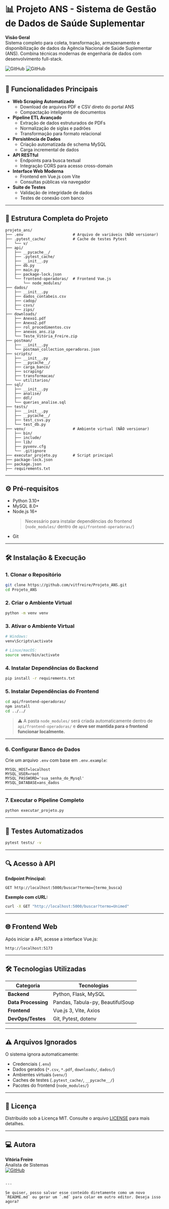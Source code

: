 
# 📊 Projeto ANS - Sistema de Gestão de Dados de Saúde Suplementar

**Visão Geral**  
Sistema completo para coleta, transformação, armazenamento e disponibilização de dados da Agência Nacional de Saúde Suplementar (ANS). Combina técnicas modernas de engenharia de dados com desenvolvimento full-stack.

![GitHub](https://img.shields.io/badge/Python-3.10%2B-blue)
![GitHub](https://img.shields.io/badge/License-MIT-green)

---

## 🚀 Funcionalidades Principais

- **Web Scraping Automatizado**
  - Download de arquivos PDF e CSV direto do portal ANS
  - Compactação inteligente de documentos
- **Pipeline ETL Avançado**
  - Extração de dados estruturados de PDFs
  - Normalização de siglas e padrões
  - Transformação para formato relacional
- **Persistência de Dados**
  - Criação automatizada de schema MySQL
  - Carga incremental de dados
- **API RESTful**
  - Endpoints para busca textual
  - Integração CORS para acesso cross-domain
- **Interface Web Moderna**
  - Frontend em Vue.js com Vite
  - Consultas públicas via navegador
- **Suite de Testes**
  - Validação de integridade de dados
  - Testes de conexão com banco

---

## 📂 Estrutura Completa do Projeto

```text
projeto_ans/
├── .env                      # Arquivo de variáveis (NÃO versionar)
├── .pytest_cache/            # Cache de testes Pytest
│   └── v/
├── api/
│   ├── __pycache__/
│   ├── .pytest_cache/
│   ├── __init__.py
│   ├── db.py
│   ├── main.py
│   ├── package-lock.json
│   └── frontend-operadoras/  # Frontend Vue.js
│       └── node_modules/
├── dados/
│   ├── __init__.py
│   ├── dados_contabeis.csv
│   ├── cadop/
│   ├── csvs/
│   └── zips/
├── downloads/
│   ├── Anexo1.pdf
│   ├── Anexo2.pdf
│   ├── rol_procedimentos.csv
│   ├── anexos_ans.zip
│   └── Teste_Vitória_Freire.zip
├── postman/
│   ├── __init__.py
│   └── postman_collection_operadoras.json
├── scripts/
│   ├── __init__.py
│   ├── __pycache__/
│   ├── carga_banco/
│   ├── scraping/
│   ├── transformacao/
│   └── utilitarios/
├── sql/
│   ├── __init__.py
│   ├── analise/
│   ├── ddl/
│   └── queries_analise.sql
├── tests/
│   ├── __init__.py
│   ├── __pycache__/
│   ├── test_csvs.py
│   └── test_db.py
├── venv/                     # Ambiente virtual (NÃO versionar)
│   ├── bin/
│   ├── include/
│   ├── lib/
│   ├── pyvenv.cfg
│   └── .gitignore
├── executar_projeto.py       # Script principal
├── package-lock.json
├── package.json
├── requirements.txt
```

---

## ⚙️ Pré-requisitos

- Python 3.10+
- MySQL 8.0+
- Node.js 16+  
  > Necessário para instalar dependências do frontend (`node_modules/` dentro de `api/frontend-operadoras/`)
- Git

---

## 🛠️ Instalação & Execução

### 1. Clonar o Repositório

```bash
git clone https://github.com/vitfreire/Projeto_ANS.git
cd Projeto_ANS
```

### 2. Criar o Ambiente Virtual

```bash
python -m venv venv
```

### 3. Ativar o Ambiente Virtual

```bash
# Windows:
venv\Scripts\activate

# Linux/macOS:
source venv/bin/activate
```

### 4. Instalar Dependências do Backend

```bash
pip install -r requirements.txt
```

### 5. Instalar Dependências do Frontend

```bash
cd api/frontend-operadoras/
npm install
cd ../../
```

> ⚠️ A pasta `node_modules/` será criada automaticamente dentro de `api/frontend-operadoras/` e **deve ser mantida para o frontend funcionar localmente.**

---

### 6. Configurar Banco de Dados

Crie um arquivo `.env` com base em `.env.example`:

```env
MYSQL_HOST=localhost
MYSQL_USER=root
MYSQL_PASSWORD='sua_senha_do_Mysql'
MYSQL_DATABASE=ans_dados
```

---

### 7. Executar o Pipeline Completo

```bash
python executar_projeto.py
```

---

## 🧪 Testes Automatizados

```bash
pytest tests/ -v
```

---

## 🔍 Acesso à API

**Endpoint Principal:**
```http
GET http://localhost:5000/buscar?termo={termo_busca}
```

**Exemplo com cURL:**
```bash
curl -X GET "http://localhost:5000/buscar?termo=Unimed"
```

---

## 🌐 Frontend Web

Após iniciar a API, acesse a interface Vue.js:

```
http://localhost:5173
```

---

## 🛠️ Tecnologias Utilizadas

| Categoria          | Tecnologias                            |
|--------------------|-----------------------------------------|
| **Backend**        | Python, Flask, MySQL                    |
| **Data Processing**| Pandas, Tabula-py, BeautifulSoup        |
| **Frontend**       | Vue.js 3, Vite, Axios                   |
| **DevOps/Testes**  | Git, Pytest, dotenv                     |

---

## ⚠️ Arquivos Ignorados

O sistema ignora automaticamente:

- Credenciais (`.env`)
- Dados gerados (`*.csv`, `*.pdf`, `downloads/`, `dados/`)
- Ambientes virtuais (`venv/`)
- Caches de testes (`.pytest_cache/`, `__pycache__/`)
- Pacotes do frontend (`node_modules/`)

---

## 📄 Licença

Distribuído sob a Licença MIT. Consulte o arquivo [LICENSE](LICENSE) para mais detalhes.

---

## 💻 Autora

**Vitória Freire**  
Analista de Sistemas  
[![GitHub](https://img.shields.io/badge/GitHub-Profile-blue?logo=github)](https://github.com/vitfreire)
```

---

Se quiser, posso salvar esse conteúdo diretamente como um novo `README.md` ou gerar um `.md` para colar em outro editor. Deseja isso agora?
